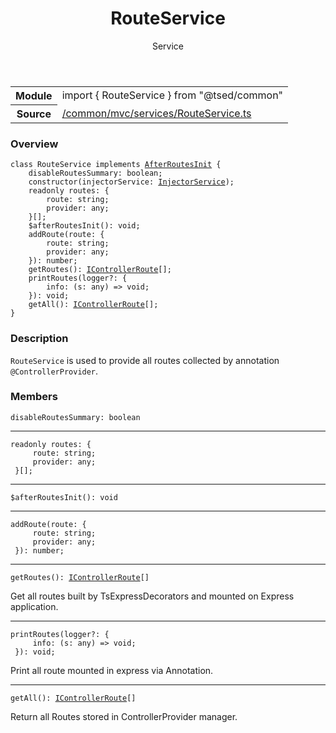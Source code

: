 
<header class="symbol-info-header"><h1 id="routeservice">RouteService</h1><label class="symbol-info-type-label service">Service</label></header>
<!-- summary -->
<section class="symbol-info"><table class="is-full-width"><tbody><tr><th>Module</th><td><div class="lang-typescript"><span class="token keyword">import</span> { RouteService }&nbsp;<span class="token keyword">from</span>&nbsp;<span class="token string">"@tsed/common"</span></div></td></tr><tr><th>Source</th><td><a href="https://github.com/Romakita/ts-express-decorators/blob/v4.27.0/src//common/mvc/services/RouteService.ts#L0-L0">/common/mvc/services/RouteService.ts</a></td></tr></tbody></table></section>
<!-- overview -->


### Overview


<pre><code class="typescript-lang "><span class="token keyword">class</span> RouteService <span class="token keyword">implements</span> <a href="#api/common/server/afterroutesinit"><span class="token">AfterRoutesInit</span></a> <span class="token punctuation">{</span>
    disableRoutesSummary<span class="token punctuation">:</span> <span class="token keyword">boolean</span><span class="token punctuation">;</span>
    <span class="token keyword">constructor</span><span class="token punctuation">(</span>injectorService<span class="token punctuation">:</span> <a href="#api/common/di/injectorservice"><span class="token">InjectorService</span></a><span class="token punctuation">)</span><span class="token punctuation">;</span>
    <span class="token keyword">readonly</span> routes<span class="token punctuation">:</span> <span class="token punctuation">{</span>
        route<span class="token punctuation">:</span> <span class="token keyword">string</span><span class="token punctuation">;</span>
        provider<span class="token punctuation">:</span> <span class="token keyword">any</span><span class="token punctuation">;</span>
    <span class="token punctuation">}</span><span class="token punctuation">[</span><span class="token punctuation">]</span><span class="token punctuation">;</span>
    $<span class="token function">afterRoutesInit</span><span class="token punctuation">(</span><span class="token punctuation">)</span><span class="token punctuation">:</span> <span class="token keyword">void</span><span class="token punctuation">;</span>
    <span class="token function">addRoute</span><span class="token punctuation">(</span>route<span class="token punctuation">:</span> <span class="token punctuation">{</span>
        route<span class="token punctuation">:</span> <span class="token keyword">string</span><span class="token punctuation">;</span>
        provider<span class="token punctuation">:</span> <span class="token keyword">any</span><span class="token punctuation">;</span>
    <span class="token punctuation">}</span><span class="token punctuation">)</span><span class="token punctuation">:</span> <span class="token keyword">number</span><span class="token punctuation">;</span>
    <span class="token function">getRoutes</span><span class="token punctuation">(</span><span class="token punctuation">)</span><span class="token punctuation">:</span> <a href="#api/common/mvc/icontrollerroute"><span class="token">IControllerRoute</span></a><span class="token punctuation">[</span><span class="token punctuation">]</span><span class="token punctuation">;</span>
    <span class="token function">printRoutes</span><span class="token punctuation">(</span>logger?<span class="token punctuation">:</span> <span class="token punctuation">{</span>
        info<span class="token punctuation">:</span> <span class="token punctuation">(</span>s<span class="token punctuation">:</span> <span class="token keyword">any</span><span class="token punctuation">)</span> => <span class="token keyword">void</span><span class="token punctuation">;</span>
    <span class="token punctuation">}</span><span class="token punctuation">)</span><span class="token punctuation">:</span> <span class="token keyword">void</span><span class="token punctuation">;</span>
    <span class="token function">getAll</span><span class="token punctuation">(</span><span class="token punctuation">)</span><span class="token punctuation">:</span> <a href="#api/common/mvc/icontrollerroute"><span class="token">IControllerRoute</span></a><span class="token punctuation">[</span><span class="token punctuation">]</span><span class="token punctuation">;</span>
<span class="token punctuation">}</span></code></pre>


<!-- Parameters -->

<!-- Description -->


### Description

`RouteService` is used to provide all routes collected by annotation `@ControllerProvider`.

<!-- Members -->







### Members



<div class="method-overview">
<pre><code class="typescript-lang ">disableRoutesSummary<span class="token punctuation">:</span> <span class="token keyword">boolean</span></code></pre>
</div>




<hr/>



<div class="method-overview">
<pre><code class="typescript-lang "><span class="token keyword">readonly</span> routes<span class="token punctuation">:</span> <span class="token punctuation">{</span>
     route<span class="token punctuation">:</span> <span class="token keyword">string</span><span class="token punctuation">;</span>
     provider<span class="token punctuation">:</span> <span class="token keyword">any</span><span class="token punctuation">;</span>
 <span class="token punctuation">}</span><span class="token punctuation">[</span><span class="token punctuation">]</span><span class="token punctuation">;</span></code></pre>
</div>




<hr/>



<div class="method-overview">
<pre><code class="typescript-lang ">$<span class="token function">afterRoutesInit</span><span class="token punctuation">(</span><span class="token punctuation">)</span><span class="token punctuation">:</span> <span class="token keyword">void</span></code></pre>
</div>




<hr/>



<div class="method-overview">
<pre><code class="typescript-lang "><span class="token function">addRoute</span><span class="token punctuation">(</span>route<span class="token punctuation">:</span> <span class="token punctuation">{</span>
     route<span class="token punctuation">:</span> <span class="token keyword">string</span><span class="token punctuation">;</span>
     provider<span class="token punctuation">:</span> <span class="token keyword">any</span><span class="token punctuation">;</span>
 <span class="token punctuation">}</span><span class="token punctuation">)</span><span class="token punctuation">:</span> <span class="token keyword">number</span><span class="token punctuation">;</span></code></pre>
</div>




<hr/>



<div class="method-overview">
<pre><code class="typescript-lang "><span class="token function">getRoutes</span><span class="token punctuation">(</span><span class="token punctuation">)</span><span class="token punctuation">:</span> <a href="#api/common/mvc/icontrollerroute"><span class="token">IControllerRoute</span></a><span class="token punctuation">[</span><span class="token punctuation">]</span></code></pre>
</div>


Get all routes built by TsExpressDecorators and mounted on Express application.



<hr/>



<div class="method-overview">
<pre><code class="typescript-lang "><span class="token function">printRoutes</span><span class="token punctuation">(</span>logger?<span class="token punctuation">:</span> <span class="token punctuation">{</span>
     info<span class="token punctuation">:</span> <span class="token punctuation">(</span>s<span class="token punctuation">:</span> <span class="token keyword">any</span><span class="token punctuation">)</span> => <span class="token keyword">void</span><span class="token punctuation">;</span>
 <span class="token punctuation">}</span><span class="token punctuation">)</span><span class="token punctuation">:</span> <span class="token keyword">void</span><span class="token punctuation">;</span></code></pre>
</div>


Print all route mounted in express via Annotation.



<hr/>



<div class="method-overview">
<pre><code class="typescript-lang "><span class="token function">getAll</span><span class="token punctuation">(</span><span class="token punctuation">)</span><span class="token punctuation">:</span> <a href="#api/common/mvc/icontrollerroute"><span class="token">IControllerRoute</span></a><span class="token punctuation">[</span><span class="token punctuation">]</span></code></pre>
</div>


Return all Routes stored in ControllerProvider manager.







